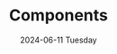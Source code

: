 ---
date:
- 2024-06-11 Tuesday
coverimage: ../assets/lists_icon_1710524790703_0.webp
description:
- WonyoungJang.org
type: showcase/components
layout: components
title: Components
tags:
categories:
lastMod: 2024-06-13
---